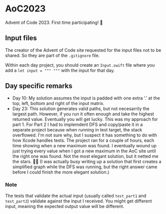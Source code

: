 # AoC2023

Advent of Code 2023. First time participating! 🎉

## Input files

The creator of the Advent of Code site requested for the input files not to be shared. So they are part of the `.gitignore` file.

Within each day project, you should create an `Input.swift` file where you add a `let input = """ """` with the input for that day.

## Day specific remarks

- Day 10: My solution assumes the input is padded with one extra '.' at the top, left, bottom and right of the input matrix.
- Day 23: This solution generates valid paths, but not necesarrily the largest path. However, if you run it often enough and take the highest returned value. Eventually you will get lucky. This was my approach for part 1. For Part 2 I had to implemdent DFS and copy/paste it in a separate project because when running in test target, the stack overflowed. I'm not sure why, but I suspect it has something to do with how Xcode handles tests. The project ran for a couple of hours, each time showing when a new maximum was found. I eventually wound up just trying every value when I got a new maximum in the AoC site until the right one was found. Not the most elegant solution, but it netted me the stars. 🤷‍♂️ (I was actually busy writing up a solution that first creates a simplified graph while the DFS was running, but the right answer came before I could finish the more elegant solution.)

### Note

The tests that validate the actual input (usually called `test_part1` and `test_part2`) validate against the input I received. You might get different input, meaning the expected output value will be different.
